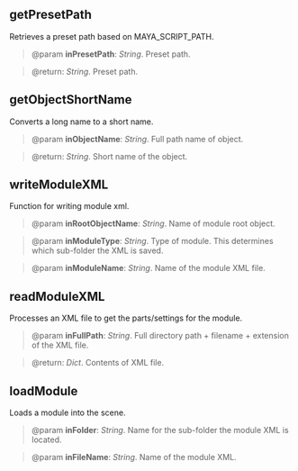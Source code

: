 ## getPresetPath ##

Retrieves a preset path based on MAYA\_SCRIPT\_PATH.

> @param **inPresetPath**: _String_. Preset path.

> @return: _String_. Preset path.

## getObjectShortName ##

Converts a long name to a short name.

> @param **inObjectName**: _String_. Full path name of object.

> @return: _String_. Short name of the object.

## writeModuleXML ##

Function for writing module xml.

> @param **inRootObjectName**: _String_. Name of module root object.

> @param **inModuleType**: _String_. Type of module. This determines which sub-folder the XML is saved.

> @param **inModuleName**: _String_. Name of the module XML file.

## readModuleXML ##

Processes an XML file to get the parts/settings for the module.

> @param **inFullPath**: _String_. Full directory path + filename + extension of the XML file.

> @return: _Dict_. Contents of XML file.

## loadModule ##

Loads a module into the scene.

> @param **inFolder**: _String_. Name for the sub-folder the module XML is located.

> @param **inFileName**: _String_. Name of the module XML.